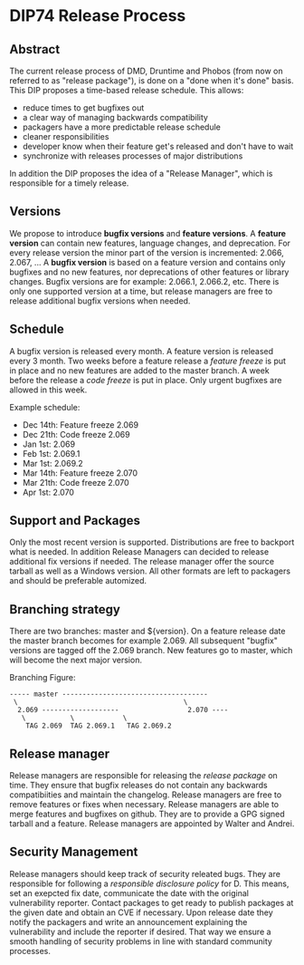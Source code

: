 DIP74 Release Process
=====================

Abstract
--------
The current release process of DMD, Druntime and Phobos (from now on referred to
as "release package"), is done on a "done when it's done" basis. This DIP
proposes a time-based release schedule. This allows:

 * reduce times to get bugfixes out
 * a clear way of managing backwards compatibility
 * packagers have a more predictable release schedule
 * cleaner responsibilities
 * developer know when their feature get's released and don't have to wait
 * synchronize with releases processes of major distributions

In addition the DIP proposes the idea of a "Release Manager", which
is responsible for a timely release.

Versions
--------
We propose to introduce **bugfix versions** and **feature versions**. A
**feature version** can contain new features, language changes, and
deprecation. For every release version the minor part of the version
is incremented: 2.066, 2.067, ...  A **bugfix version** is based
on a feature version and contains only bugfixes and no new features,
nor deprecations of other features or library changes. Bugfix
versions are for example: 2.066.1, 2.066.2, etc. There is only one
supported version at a time, but release managers are free to release
additional bugfix versions when needed.

Schedule
--------
A bugfix version is released every month. A feature version is released every 3
month. Two weeks before a feature release a *feature freeze* is put
in place and no new features are added to the master branch. A week before the
release a *code freeze* is put in place. Only urgent bugfixes are allowed in
this week.

Example schedule:

  - Dec 14th: Feature freeze 2.069
  - Dec 21th: Code freeze 2.069
  - Jan 1st: 2.069
  - Feb 1st: 2.069.1
  - Mar 1st: 2.069.2
  - Mar 14th: Feature freeze 2.070
  - Mar 21th: Code freeze 2.070
  - Apr 1st: 2.070

Support and Packages
------
Only the most recent version is supported. Distributions are free to backport
what is needed. In addition Release Managers can decided to release additional
fix versions if needed. The release manager offer the source tarball as well
as a Windows version. All other formats are left to packagers and should be
preferable automized.

Branching strategy
------------------
There are two branches: master and ${version}. On a feature release date the
master branch becomes for example 2.069. All subsequent "bugfix" versions are
tagged off the 2.069 branch. New features go to master, which will become the
next major version.

Branching Figure:

    ----- master ------------------------------------
     \                                         \
      2.069 -------------------                 2.070 ----
       \           \            \
        TAG 2.069  TAG 2.069.1   TAG 2.069.2


Release manager
---------------
Release managers are responsible for releasing the *release package* on time.
They ensure that bugfix releases do not contain any backwards compatibiities and
maintain the changelog. Release managers are free to remove features or fixes
when necessary. Release managers are able to merge features and bugfixes on
github. They are to provide a GPG signed tarball and a feature. Release managers
are appointed by Walter and Andrei.

Security Management
-----------------
Release managers should keep track of security releated bugs. They
are responsible for following a *responsible disclosure policy* for
D. This means, set an exepcted fix date, communicate the date with
the original vulnerability reporter. Contact packages to get ready
to publish packages at the given date and obtain an CVE if necessary.
Upon release date they notify the packagers and write an announcement
explaining the vulnerability and include the reporter if desired. That
way we ensure a smooth handling of security problems in line with
standard community processes.
